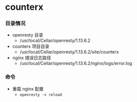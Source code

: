 # counterx


### 目录情况
- openresty 目录
    - /usr/local/Cellar/openresty/1.13.6.2
- counterx 项目目录
    - /usr/local/Cellar/openresty/1.13.6.2/site/counterx
- nginx 错误日志路径
    - /usr/local/Cellar/openresty/1.13.6.2/nginx/logs/error.log

### 命令
- 重载 nginx 配置
    - ``` openresty -s reload ```
